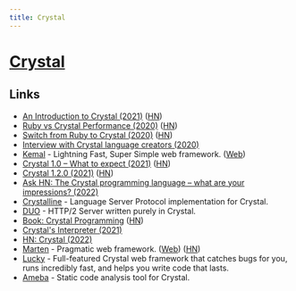 ```yaml
---
title: Crystal
---
```


# [Crystal](https://crystal-lang.org/)

## Links

- [An Introduction to Crystal (2021)](https://blog.oisinaylward.me/blog/crystal/) ([HN](https://news.ycombinator.com/item?id=26217013))
- [Ruby vs Crystal Performance (2020)](https://ptimofeev.com/ruby-vs-crystal-performance/) ([HN](https://news.ycombinator.com/item?id=23431941))
- [Switch from Ruby to Crystal (2020)](https://blog.logrocket.com/why-you-should-switch-from-ruby-to-crystal/) ([HN](https://news.ycombinator.com/item?id=25005780))
- [Interview with Crystal language creators (2020)](https://www.youtube.com/watch?v=i9_6IfiPtOI)
- [Kemal](https://github.com/kemalcr/kemal) - Lightning Fast, Super Simple web framework. ([Web](https://kemalcr.com/))
- [Crystal 1.0 – What to expect (2021)](https://crystal-lang.org/2021/03/22/crystal-1.0-what-to-expect.html) ([HN](https://news.ycombinator.com/item?id=26545082))
- [Crystal 1.2.0 (2021)](https://crystal-lang.org/2021/10/14/1.2.0-released.html) ([HN](https://news.ycombinator.com/item?id=28872769))
- [Ask HN: The Crystal programming language – what are your impressions? (2022)](https://news.ycombinator.com/item?id=31192826)
- [Crystalline](https://github.com/elbywan/crystalline) - Language Server Protocol implementation for Crystal.
- [DUO](https://github.com/azutoolkit/duo) - HTTP/2 Server written purely in Crystal.
- [Book: Crystal Programming](https://forum.crystal-lang.org/t/book-crystal-programming/4639) ([HN](https://news.ycombinator.com/item?id=31498146))
- [Crystal's Interpreter (2021)](https://crystal-lang.org/2021/12/29/crystal-i.html)
- [HN: Crystal (2022)](https://news.ycombinator.com/item?id=32683473)
- [Marten](https://github.com/martenframework/marten) - Pragmatic web framework. ([Web](https://martenframework.com/)) ([HN](https://news.ycombinator.com/item?id=33398253))
- [Lucky](https://github.com/luckyframework/lucky) - Full-featured Crystal web framework that catches bugs for you, runs incredibly fast, and helps you write code that lasts.
- [Ameba](https://github.com/crystal-ameba/ameba) - Static code analysis tool for Crystal.
